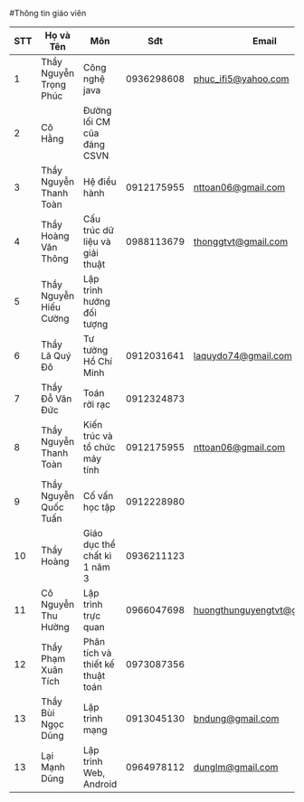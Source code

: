 #Thông tin giáo viên

|STT|Họ và Tên              | Môn                              |Sđt         | Email                        |
|---|-----------------------|----------------------------------|------------|------------------------------|
|1  |Thầy Nguyễn Trọng Phúc | Công nghệ java                   | 0936298608 | phuc_ifi5@yahoo.com          |
|2  |Cô Hằng                | Đường lối CM của đảng CSVN       |            |                              |
|3  |Thầy Nguyễn Thanh Toàn | Hệ điều hành                     | 0912175955 | nttoan06@gmail.com           |
|4  |Thầy Hoàng Văn Thông   | Cấu trúc dữ liệu và giải thuật   | 0988113679 | thonggtvt@gmail.com          |
|5  |Thầy Nguyễn Hiếu Cường | Lập trình hướng đối tượng        |            |                              |
|6  |Thầy Lã Quý Đô         | Tư tưởng Hồ Chí Minh             | 0912031641 | laquydo74@gmail.com          |
|7  |Thầy Đỗ Văn Đức        | Toán rời rạc                     | 0912324873 |                              |
|8  |Thầy Nguyễn Thanh Toàn | Kiến trúc và tổ chức máy tính    | 0912175955 | nttoan06@gmail.com           |
|9  |Thầy Nguyễn Quốc Tuấn  | Cố vấn học tập                   | 0912228980 |                              |
|10 |Thầy Hoàng             | Giáo dục thể chất kì 1 năm 3     | 0936211123 |                              |
|11 |Cô Nguyễn Thu Hường    | Lập trình trực quan              | 0966047698 | huongthunguyengtvt@gmail.com |
|12 |Thầy Phạm Xuân Tích    | Phân tích và thiết kế thuật toán | 0973087356 |                              |
|13 |Thầy Bùi Ngọc Dũng     | Lập trình mạng                   | 0913045130 | bndung@gmail.com             |
|13 |Lại Mạnh Dũng          | Lập trình Web, Android           | 0964978112 | dunglm@gmail.com             |
